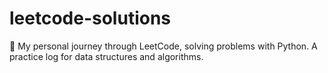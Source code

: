 # leetcode-solutions
🐍 My personal journey through LeetCode, solving problems with Python. A practice log for data structures and algorithms.
